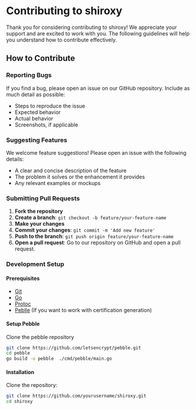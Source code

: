 # Contributing to shiroxy

Thank you for considering contributing to shiroxy! We appreciate your support and are excited to work with you. The following guidelines will help you understand how to contribute effectively.

## How to Contribute

### Reporting Bugs

If you find a bug, please open an issue on our GitHub repository. Include as much detail as possible:

- Steps to reproduce the issue
- Expected behavior
- Actual behavior
- Screenshots, if applicable

### Suggesting Features

We welcome feature suggestions! Please open an issue with the following details:

- A clear and concise description of the feature
- The problem it solves or the enhancement it provides
- Any relevant examples or mockups

### Submitting Pull Requests

1. **Fork the repository**
2. **Create a branch**: `git checkout -b feature/your-feature-name`
3. **Make your changes**
4. **Commit your changes**: `git commit -m 'Add new feature'`
5. **Push to the branch**: `git push origin feature/your-feature-name`
6. **Open a pull request**: Go to our repository on GitHub and open a pull request.

### Development Setup

#### Prerequisites

- [Git](https://git-scm.com/)
- [Go](https://golang.org/)
- [Protoc](https://grpc.io/docs/protoc-installation)
- [Peblle](https://github.com/letsencrypt/pebble) (If you want to work with certification generation)

#### Setup Pebble

Clone the pebble repository

```bash
git clone https://github.com/letsencrypt/pebble.git
cd pebble
go build -o pebble  ./cmd/pebble/main.go

```

#### Installation

Clone the repository:

```bash
git clone https://github.com/yourusername/shiroxy.git
cd shiroxy
```
